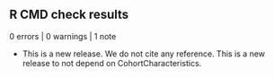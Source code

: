 ## R CMD check results

0 errors | 0 warnings | 1 note

* This is a new release. We do not cite any reference. This is a new release to not depend on CohortCharacteristics.
